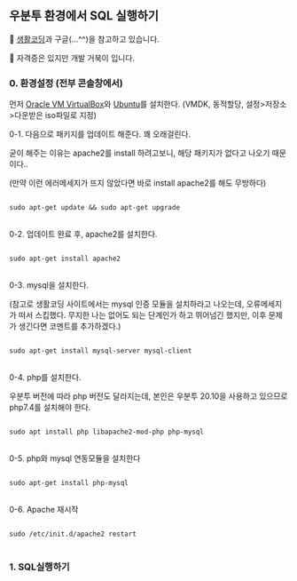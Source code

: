 ## 우분투 환경에서 SQL 실행하기

🐢 [생활코딩](https://opentutorials.org/course/195/1465)과 구글(...^^)을 참고하고 있습니다.

🐢 자격증은 있지만 개발 거북이 입니다.

### 0. 환경설정 (전부 콘솔창에서)

먼저 [Oracle VM VirtualBox](https://www.virtualbox.org/wiki/Downloads)와 [Ubuntu](https://ubuntu.com/download/desktop)를 설치한다. (VMDK, 동적할당, 설정>저장소>다운받은 iso파일로 지정)

0-1. 다음으로 패키지를 업데이트 해준다. 꽤 오래걸린다.

굳이 해주는 이유는 apache2를 install 하려고보니, 해당 패키지가 없다고 나오기 때문이다.. 

(만약 이런 에러메세지가 뜨지 않았다면 바로 install apache2를 해도 무방하다)
<pre>
<code>
sudo apt-get update && sudo apt-get upgrade
</code>
</pre>

0-2. 업데이트 완료 후, apache2를 설치한다.
<pre>
<code>
sudo apt-get install apache2
</code>
</pre>

0-3. mysql을 설치한다. 

(참고로 생활코딩 사이트에서는 mysql 인증 모듈을 설치하라고 나오는데, 오류메세지가 떠서 스킵했다. 무지한 나는 없어도 되는 단계인가 하고 뛰어넘긴 했지만, 이후 문제가 생긴다면 코멘트를 추가하겠다.)
<pre>
<code>
sudo apt-get install mysql-server mysql-client
</code>
</pre>

0-4. php를 설치한다. 

우분투 버전에 따라 php 버전도 달라지는데, 본인은 우분투 20.10을 사용하고 있으므로 php7.4를 설치해야 한다. 

<pre>
<code>
sudo apt install php libapache2-mod-php php-mysql
</code>
</pre>

0-5. php와 mysql 연동모듈을 설치한다

<pre>
<code>
sudo apt-get install php-mysql
</code>
</pre>

0-6. Apache 재시작

<pre>
<code>
sudo /etc/init.d/apache2 restart
</code>
</pre>

### 1. SQL실행하기 

